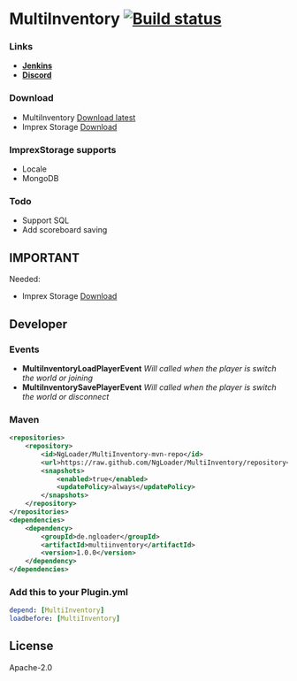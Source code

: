 # MultiInventory [![Build status](https://jenkins.zockercraft.net/buildStatus/icon?job=MultiInventory)](https://jenkins.zockercraft.net/job/MultiInventory/)

### Links
- **[Jenkins](https://jenkins.zockercraft.net/job/MultiInventory/)**
- **[Discord](https://chat.wuffy.eu)**

### Download
- MultiInventory [Download latest](https://jenkins.zockercraft.net/job/MultiInventory/lastBuild/)
- Imprex Storage [Download](https://github.com/ImprexLabs/imprex-storage)

### ImprexStorage supports
- Locale
- MongoDB

### Todo
- Support SQL
- Add scoreboard saving

## IMPORTANT
Needed:
- Imprex Storage [Download](https://github.com/ImprexLabs/imprex-storage)

## Developer

### Events
- **MultiInventoryLoadPlayerEvent** *Will called when the player is switch the world or joining*
- **MultiInventorySavePlayerEvent** *Will called when the player is switch the world or disconnect*

### Maven
```xml
<repositories>
	<repository>
		<id>NgLoader/MultiInventory-mvn-repo</id>
		<url>https://raw.github.com/NgLoader/MultiInventory/repository</url>
		<snapshots>
			<enabled>true</enabled>
			<updatePolicy>always</updatePolicy>
		</snapshots>
	</repository>
</repositories>
<dependencies>
    <dependency>
        <groupId>de.ngloader</groupId>
		<artifactId>multiinventory</artifactId>
		<version>1.0.0</version>
	</dependency>
</dependencies>
```

### Add this to your Plugin.yml
```yml
depend: [MultiInventory]
loadbefore: [MultiInventory]
```

License
----

Apache-2.0

